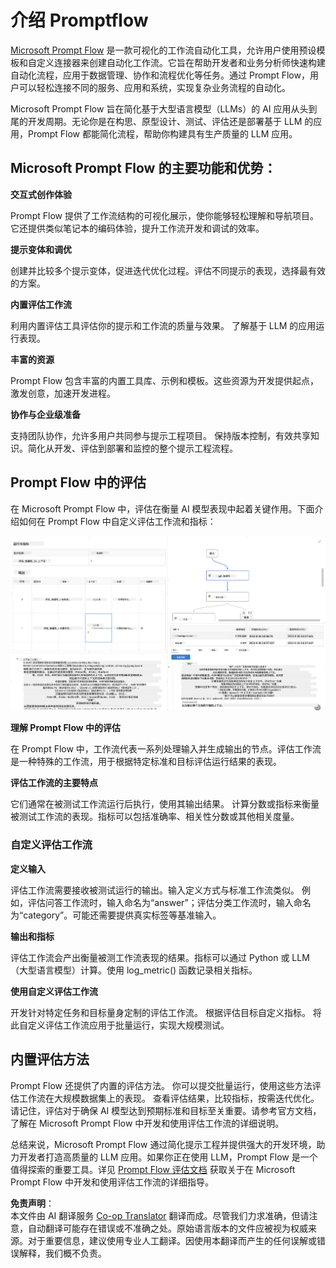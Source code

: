 <!--
CO_OP_TRANSLATOR_METADATA:
{
  "original_hash": "3cbe7629d254f1043193b7fe22524d55",
  "translation_date": "2025-05-07T14:46:27+00:00",
  "source_file": "md/01.Introduction/05/Promptflow.md",
  "language_code": "zh"
}
-->
# **介绍 Promptflow**

[Microsoft Prompt Flow](https://microsoft.github.io/promptflow/index.html?WT.mc_id=aiml-138114-kinfeylo) 是一款可视化的工作流自动化工具，允许用户使用预设模板和自定义连接器来创建自动化工作流。它旨在帮助开发者和业务分析师快速构建自动化流程，应用于数据管理、协作和流程优化等任务。通过 Prompt Flow，用户可以轻松连接不同的服务、应用和系统，实现复杂业务流程的自动化。

Microsoft Prompt Flow 旨在简化基于大型语言模型（LLMs）的 AI 应用从头到尾的开发周期。无论你是在构思、原型设计、测试、评估还是部署基于 LLM 的应用，Prompt Flow 都能简化流程，帮助你构建具有生产质量的 LLM 应用。

## Microsoft Prompt Flow 的主要功能和优势：

**交互式创作体验**

Prompt Flow 提供了工作流结构的可视化展示，使你能够轻松理解和导航项目。
它还提供类似笔记本的编码体验，提升工作流开发和调试的效率。

**提示变体和调优**

创建并比较多个提示变体，促进迭代优化过程。评估不同提示的表现，选择最有效的方案。

**内置评估工作流**

利用内置评估工具评估你的提示和工作流的质量与效果。
了解基于 LLM 的应用运行表现。

**丰富的资源**

Prompt Flow 包含丰富的内置工具库、示例和模板。这些资源为开发提供起点，激发创意，加速开发进程。

**协作与企业级准备**

支持团队协作，允许多用户共同参与提示工程项目。
保持版本控制，有效共享知识。简化从开发、评估到部署和监控的整个提示工程流程。

## Prompt Flow 中的评估

在 Microsoft Prompt Flow 中，评估在衡量 AI 模型表现中起着关键作用。下面介绍如何在 Prompt Flow 中自定义评估工作流和指标：

![PFVizualise](../../../../../translated_images/pfvisualize.c1d9ca75baa2a2221667124fa82ba2307f74a34620b9c1eff2cfc1fa2972909b.zh.png)

**理解 Prompt Flow 中的评估**

在 Prompt Flow 中，工作流代表一系列处理输入并生成输出的节点。评估工作流是一种特殊的工作流，用于根据特定标准和目标评估运行结果的表现。

**评估工作流的主要特点**

它们通常在被测试工作流运行后执行，使用其输出结果。
计算分数或指标来衡量被测试工作流的表现。指标可以包括准确率、相关性分数或其他相关度量。

### 自定义评估工作流

**定义输入**

评估工作流需要接收被测试运行的输出。输入定义方式与标准工作流类似。
例如，评估问答工作流时，输入命名为“answer”；评估分类工作流时，输入命名为“category”。可能还需要提供真实标签等基准输入。

**输出和指标**

评估工作流会产出衡量被测工作流表现的结果。指标可以通过 Python 或 LLM（大型语言模型）计算。使用 log_metric() 函数记录相关指标。

**使用自定义评估工作流**

开发针对特定任务和目标量身定制的评估工作流。
根据评估目标自定义指标。
将此自定义评估工作流应用于批量运行，实现大规模测试。

## 内置评估方法

Prompt Flow 还提供了内置的评估方法。
你可以提交批量运行，使用这些方法评估工作流在大规模数据集上的表现。
查看评估结果，比较指标，按需迭代优化。
请记住，评估对于确保 AI 模型达到预期标准和目标至关重要。请参考官方文档，了解在 Microsoft Prompt Flow 中开发和使用评估工作流的详细说明。

总结来说，Microsoft Prompt Flow 通过简化提示工程并提供强大的开发环境，助力开发者打造高质量的 LLM 应用。如果你正在使用 LLM，Prompt Flow 是一个值得探索的重要工具。详见 [Prompt Flow 评估文档](https://learn.microsoft.com/azure/machine-learning/prompt-flow/how-to-develop-an-evaluation-flow?view=azureml-api-2?WT.mc_id=aiml-138114-kinfeylo) 获取关于在 Microsoft Prompt Flow 中开发和使用评估工作流的详细指导。

**免责声明**：  
本文件由 AI 翻译服务 [Co-op Translator](https://github.com/Azure/co-op-translator) 翻译而成。尽管我们力求准确，但请注意，自动翻译可能存在错误或不准确之处。原始语言版本的文件应被视为权威来源。对于重要信息，建议使用专业人工翻译。因使用本翻译而产生的任何误解或错误解释，我们概不负责。